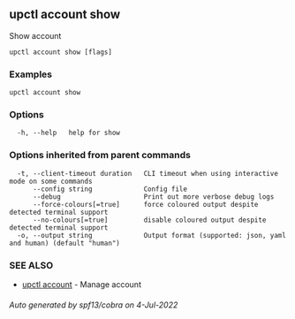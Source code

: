 ## upctl account show

Show account

```
upctl account show [flags]
```

### Examples

```
upctl account show
```

### Options

```
  -h, --help   help for show
```

### Options inherited from parent commands

```
  -t, --client-timeout duration   CLI timeout when using interactive mode on some commands
      --config string             Config file
      --debug                     Print out more verbose debug logs
      --force-colours[=true]      force coloured output despite detected terminal support
      --no-colours[=true]         disable coloured output despite detected terminal support
  -o, --output string             Output format (supported: json, yaml and human) (default "human")
```

### SEE ALSO

* [upctl account](upctl_account.md)	 - Manage account

###### Auto generated by spf13/cobra on 4-Jul-2022
